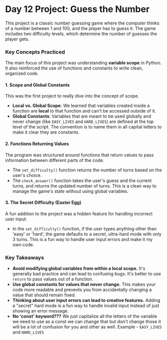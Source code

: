 # Day 12 Project: Guess the Number

This project is a classic number guessing game where the computer thinks of a number between 1 and 100, and the player has to guess it. The game includes two difficulty levels, which determine the number of guesses the player gets.

### Key Concepts Practiced

The main focus of this project was understanding **variable scope** in Python. It also reinforced the use of functions and constants to write clean, organized code.

#### 1. Scope and Global Constants

This was the first project to really dive into the concept of scope.

* **Local vs. Global Scope**: We learned that variables created inside a function are **local** to that function and can't be accessed outside of it.
* **Global Constants**: Variables that are meant to be used globally and never change (like `EASY_LIVES` and `HARD_LIVES`) are defined at the top level of the script. The convention is to name them in all capital letters to make it clear they are constants.

#### 2. Functions Returning Values

The program was structured around functions that return values to pass information between different parts of the code.

* The `set_difficulty()` function returns the number of turns based on the user's choice.
* The `check_answer()` function takes the user's guess and the current turns, and returns the updated number of turns. This is a clean way to manage the game's state without using global variables.

#### 3. The Secret Difficulty (Easter Egg)

A fun addition to the project was a hidden feature for handling incorrect user input.

* In the `set_difficulty()` function, if the user types anything other than 'easy' or 'hard', the game defaults to a secret, ultra-hard mode with only 3 turns. This is a fun way to handle user input errors and make it my own code.

### Key Takeaways

* **Avoid modifying global variables from within a local scope.** It's generally bad practice and can lead to confusing bugs. It's better to use `return` to pass values out of a function.
* **Use global constants for values that never change.** This makes your code more readable and prevents you from accidentally changing a value that should remain fixed.
* **Thinking about user input errors can lead to creative features.** Adding a "secret" hard mode is a fun way to handle invalid input instead of just showing an error message.
* **No 'const' keyword???** We just capitalize all the letters of the variable we need to use as a const we can change that but don't change those it will be a lot of confusion for you and other as well. Example - `EASY_LIVES` and `HARD_LIVES` 